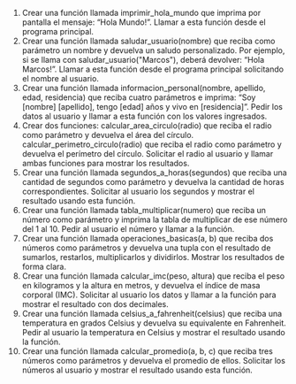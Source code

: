 1. Crear una función llamada imprimir_hola_mundo que imprima por pantalla el mensaje: “Hola Mundo!”. Llamar a esta función desde el programa principal.
2. Crear una función llamada saludar_usuario(nombre) que reciba como parámetro un nombre y devuelva un saludo personalizado. Por ejemplo, si se llama con saludar_usuario("Marcos"), deberá devolver: “Hola Marcos!”. Llamar a esta función desde el programa principal solicitando el nombre al usuario.
3. Crear una función llamada informacion_personal(nombre, apellido, edad, residencia) que reciba cuatro parámetros e imprima: “Soy [nombre] [apellido], tengo [edad] años y vivo en [residencia]”. Pedir los datos al usuario y llamar a esta función con los valores ingresados.
4. Crear dos funciones: calcular_area_circulo(radio) que reciba el radio como parámetro y devuelva el área del círculo. calcular_perimetro_circulo(radio) que reciba el radio como parámetro y devuelva el perímetro del círculo. Solicitar el radio al usuario y llamar ambas funciones para mostrar los resultados.
5. Crear una función llamada segundos_a_horas(segundos) que reciba una cantidad de segundos como parámetro y devuelva la cantidad
de horas correspondientes. Solicitar al usuario los segundos y mostrar el resultado usando esta función.
6. Crear una función llamada tabla_multiplicar(numero) que reciba un número como parámetro y imprima la tabla de multiplicar de ese
número del 1 al 10. Pedir al usuario el número y llamar a la función.
7. Crear una función llamada operaciones_basicas(a, b) que reciba dos números como parámetros y devuelva una tupla con el resultado de sumarlos, restarlos, multiplicarlos y dividirlos. Mostrar los resultados de forma clara.
8. Crear una función llamada calcular_imc(peso, altura) que reciba el peso en kilogramos y la altura en metros, y devuelva el índice de
masa corporal (IMC). Solicitar al usuario los datos y llamar a la función para mostrar el resultado con dos decimales.
9. Crear una función llamada celsius_a_fahrenheit(celsius) que reciba una temperatura en grados Celsius y devuelva su equivalente en Fahrenheit. Pedir al usuario la temperatura en Celsius y mostrar el resultado usando la función.
10. Crear una función llamada calcular_promedio(a, b, c) que reciba tres números como parámetros y devuelva el promedio de ellos. Solicitar los números al usuario y mostrar el resultado usando esta función.